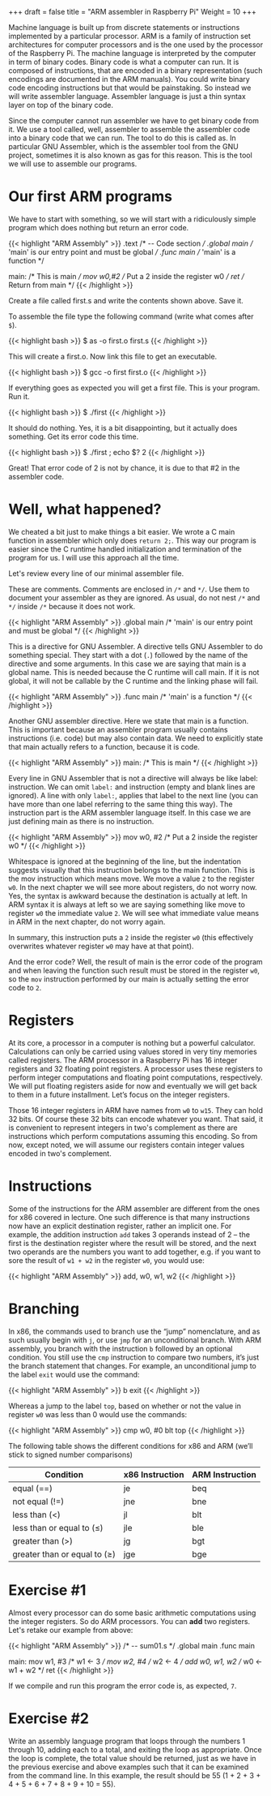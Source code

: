 +++
draft = false
title = "ARM assembler in Raspberry Pi"
Weight = 10
+++

Machine language is built up from discrete statements or instructions implemented by a particular processor. ARM is a family of instruction set architectures for computer processors and is the one used by the processor of the Raspberry Pi. The machine language is interpreted by the computer in term of binary codes. Binary code is what a computer can run. It is composed of instructions, that are encoded in a binary representation (such encodings are documented in the ARM manuals). You could write binary code encoding instructions but that would be painstaking. So instead we will write assembler language. Assembler language is just a thin syntax layer on top of the binary code.

Since the computer cannot run assembler we have to get binary code from it. We use a tool called, well, assembler to assemble the assembler code into a binary code that we can run. The tool to do this is called as. In particular GNU Assembler, which is the assembler tool from the GNU project, sometimes it is also known as gas for this reason. This is the tool we will use to assemble our programs.

# Our first ARM programs
We have to start with something, so we will start with a ridiculously simple program which does nothing but return an error code.

{{< highlight "ARM Assembly" >}}
.text             /* -- Code section */
.global main      /* 'main' is our entry point and must be global */
.func main        /* 'main' is a function */

main:             /* This is main */
       mov w0,#2  /* Put a 2 inside the register w0 */
       ret        /* Return from main */
{{< /highlight >}}

Create a file called first.s and write the contents shown above. Save it.

To assemble the file type the following command (write what comes after `$`).

{{< highlight bash >}}
$ as -o first.o first.s
{{< /highlight >}}

This will create a first.o. Now link this file to get an executable.

{{< highlight bash >}}
$ gcc -o first first.o
{{< /highlight >}}

If everything goes as expected you will get a first file. This is your program. Run it.

{{< highlight bash >}}
$ ./first
{{< /highlight >}}

It should do nothing. Yes, it is a bit disappointing, but it actually does something. Get its error code this time.

{{< highlight bash >}}
$ ./first ; echo $?
2
{{< /highlight >}}

Great! That error code of 2 is not by chance, it is due to that #2 in the assembler code.

# Well, what happened?
We cheated a bit just to make things a bit easier. We wrote a C main function in assembler which only does `return 2;`. This way our program is easier since the C runtime handled initialization and termination of the program for us. I will use this approach all the time.

Let's review every line of our minimal assembler file.

These are comments. Comments are enclosed in `/*` and `*/`. Use them to document your assembler as they are ignored. As usual, do not nest `/*` and `*/` inside `/*` because it does not work.

{{< highlight "ARM Assembly" >}}
.global main /* 'main' is our entry point and must be global */
{{< /highlight >}}

This is a directive for GNU Assembler. A directive tells GNU Assembler to do something special. They start with a dot (`.`) followed by the name of the directive and some arguments. In this case we are saying that main is a global name. This is needed because the C runtime will call main. If it is not global, it will not be callable by the C runtime and the linking phase will fail.

{{< highlight "ARM Assembly" >}}
.func main   /* 'main' is a function */
{{< /highlight >}}

Another GNU assembler directive. Here we state that main is a function. This is important because an assembler program usually contains instructions (i.e. code) but may also contain data. We need to explicitly state that main actually refers to a function, because it is code.

{{< highlight "ARM Assembly" >}}
main:          /* This is main */
{{< /highlight >}}

Every line in GNU Assembler that is not a directive will always be like label: instruction. We can omit `label:` and instruction (empty and blank lines are ignored). A line with only `label:`, applies that label to the next line (you can have more than one label referring to the same thing this way). The instruction part is the ARM assembler language itself. In this case we are just defining main as there is no instruction.

{{< highlight "ARM Assembly" >}}
mov w0, #2 /* Put a 2 inside the register w0 */
{{< /highlight >}}
    
Whitespace is ignored at the beginning of the line, but the indentation suggests visually that this instruction belongs to the main function.
This is the mov instruction which means move. We move a value `2` to the register `w0`. In the next chapter we will see more about registers, do not worry now. Yes, the syntax is awkward because the destination is actually at left. In ARM syntax it is always at left so we are saying something like move to register `w0` the immediate value `2`. We will see what immediate value means in ARM in the next chapter, do not worry again.

In summary, this instruction puts a `2` inside the register `w0` (this effectively overwrites whatever register `w0` may have at that point).

And the error code? Well, the result of main is the error code of the program and when leaving the function such result must be stored in the register `w0`, so the `mov` instruction performed by our main is actually setting the error code to `2`.

# Registers

At its core, a processor in a computer is nothing but a powerful calculator. Calculations can only be carried using values stored in very tiny memories called registers. The ARM processor in a Raspberry Pi has 16 integer registers and 32 floating point registers. A processor uses these registers to perform integer computations and floating point computations, respectively. We will put floating registers aside for now and eventually we will get back to them in a future installment. Let’s focus on the integer registers.

Those 16 integer registers in ARM have names from `w0` to `w15`. They can hold 32 bits. Of course these 32 bits can encode whatever you want. That said, it is convenient to represent integers in two's complement as there are instructions which perform computations assuming this encoding. So from now, except noted, we will assume our registers contain integer values encoded in two's complement.

# Instructions

Some of the instructions for the ARM assembler are different from the ones for x86 covered in lecture. One such difference is that many instructions now have an explicit destination register, rather an implicit one. For example, the addition instruction `add` takes 3 operands instead of 2 – the first is the destination register where the result will be stored, and the next two operands are the numbers you want to add together, e.g. if you want to sore the result of `w1 + w2` in the register `w0`, you would use:

{{< highlight "ARM Assembly" >}}
add, w0, w1, w2
{{< /highlight >}}

# Branching

In x86, the commands used to branch use the “jump” nomenclature, and as such usually begin with `j`, or use `jmp` for an unconditional branch. With ARM assembly, you branch with the instruction `b` followed by an optional condition. You still use the `cmp` instruction to compare two numbers, it’s just the branch statement that changes. For example, an unconditional jump to the label `exit` would use the command:

{{< highlight "ARM Assembly" >}}
b exit
{{< /highlight >}}

Whereas a jump to the label `top`, based on whether or not the value in register `w0` was less than 0 would use the commands:

{{< highlight "ARM Assembly" >}}
cmp w0, #0
blt top
{{< /highlight >}}

The following table shows the different conditions for x86 and ARM (we’ll stick to signed number comparisons)

| Condition                    | x86 Instruction | ARM Instruction |
| ---------------------------- | --------------- | --------------- |
| equal (==)                   | je              | beq             |
| not equal (!=)               | jne             | bne             |
| less than (<)                | jl              | blt             |
| less than or equal to (≤)    | jle             | ble             |
| greater than (>)             | jg              | bgt             |
| greater than or equal to (≥) | jge             | bge             |

# Exercise #1

Almost every processor can do some basic arithmetic computations using the integer registers. So do ARM processors.  You can **add** two registers. Let's retake our example from above:

{{< highlight "ARM Assembly" >}}
/* -- sum01.s */
.global main
.func main
 
main:
    mov w1, #3      /* w1 ← 3 */
    mov w2, #4      /* w2 ← 4 */
    add w0, w1, w2  /* w0 ← w1 + w2 */
    ret
{{< /highlight >}}

If we compile and run this program the error code is, as expected, `7`.

# Exercise #2

Write an assembly language program that loops through the numbers 1 through 10, adding each to a total, and exiting the loop as appropriate. Once the loop is complete, the total value should be returned, just as we have in the previous exercise and above examples such that it can be examined from the command line. In this example, the result should be 55 (1 + 2 + 3 + 4 + 5 + 6 + 7 + 8 + 9 + 10 = 55).
